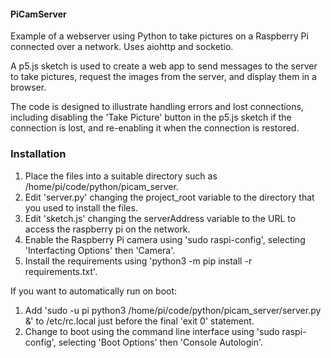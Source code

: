 #### PiCamServer

Example of a webserver using Python to take pictures on a Raspberry Pi connected over a network. Uses aiohttp and socketio.

A p5.js sketch is used to create a web app to send messages to the server to take pictures, request the images from the server, and display them in a browser.

The code is designed to illustrate handling errors and lost connections, including disabling the 'Take Picture' button in the p5.js sketch if the connection is lost, and re-enabling it when the connection is restored.

### Installation

1. Place the files into a suitable directory such as /home/pi/code/python/picam_server.
2. Edit 'server.py' changing the project_root variable to the directory that you used to install the files.
3. Edit 'sketch.js' changing the serverAddress variable to the URL to access the raspberry pi on the network.
4. Enable the Raspberry Pi camera using 'sudo raspi-config', selecting 'Interfacting Options' then 'Camera'.
5. Install the requirements using 'python3 -m pip install -r requirements.txt'.

If you want to automatically run on boot:

1. Add 'sudo -u pi python3 /home/pi/code/python/picam_server/server.py &' to /etc/rc.local just before the final 'exit 0' statement.
2. Change to boot using the command line interface using 'sudo raspi-config', selecting 'Boot Options' then 'Console Autologin'.
